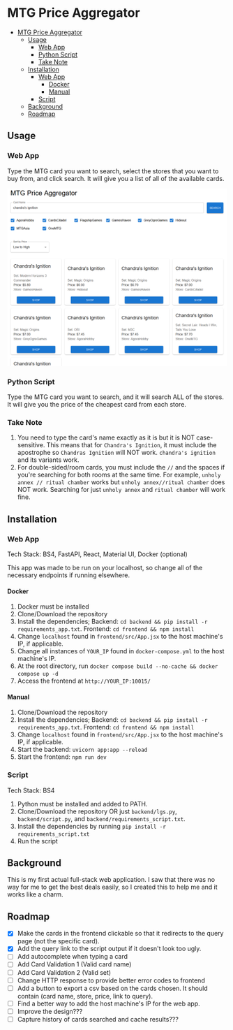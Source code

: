 # MTG Price Aggregator
- [MTG Price Aggregator](#mtg-price-aggregator)
  - [Usage](#usage)
    - [Web App](#web-app)
    - [Python Script](#python-script)
    - [Take Note](#take-note)
  - [Installation](#installation)
    - [Web App](#web-app-1)
      - [Docker](#docker)
      - [Manual](#manual)
    - [Script](#script)
  - [Background](#background)
  - [Roadmap](#roadmap)

## Usage

### Web App

Type the MTG card you want to search, select the stores that you want to buy from, and click search. It will give you a list of all of the available cards.

![alt text](images/sample.png)

### Python Script

Type the MTG card you want to search, and it will search ALL of the stores. It will give you the price of the cheapest card from each store.

### Take Note

1. You need to type the card's name exactly as it is but it is NOT case-sensitive. This means that for `Chandra's Ignition`, it must include the apostrophe so `Chandras Ignition` will NOT work. `chandra's ignition` and its variants work.
2. For double-sided/room cards, you must include the `//` and the spaces if you're searching for both rooms at the same time. For example, `unholy annex // ritual chamber` works but `unholy annex//ritual chamber` does NOT work. Searching for just `unholy annex` and `ritual chamber` will work fine.

## Installation

### Web App

Tech Stack: BS4, FastAPI, React, Material UI, Docker (optional)

This app was made to be run on your localhost, so change all of the necessary endpoints if running elsewhere.

#### Docker

1. Docker must be installed
2. Clone/Download the repository
3. Install the dependencies; Backend: `cd backend && pip install -r requirements_app.txt`. Frontend: `cd frontend && npm install`
4. Change `localhost` found in `frontend/src/App.jsx` to the host machine's IP, if applicable.
5. Change all instances of `YOUR_IP` found in `docker-compose.yml` to the host machine's IP.
6. At the root directory, run `docker compose build --no-cache && docker compose up -d`
7. Access the frontend at `http://YOUR_IP:10015/`

#### Manual

1. Clone/Download the repository
2. Install the dependencies; Backend: `cd backend && pip install -r requirements_app.txt`. Frontend: `cd frontend && npm install`
3. Change `localhost` found in `frontend/src/App.jsx` to the host machine's IP, if applicable.
4. Start the backend: `uvicorn app:app --reload`
5. Start the frontend: `npm run dev`

### Script

Tech Stack: BS4

1. Python must be installed and added to PATH.
2. Clone/Download the repository OR just `backend/lgs.py`, `backend/script.py`, and `backend/requirements_script.txt`.
3. Install the dependencies by running `pip install -r requirements_script.txt`
4. Run the script

## Background

This is my first actual full-stack web application. I saw that there was no way for me to get the best deals easily, so I created this to help me and it works like a charm.

## Roadmap

- [x] Make the cards in the frontend clickable so that it redirects to the query page (not the specific card). 
- [x] Add the query link to the script output if it doesn't look too ugly.
- [ ] Add autocomplete when typing a card
- [ ] Add Card Validation 1 (Valid card name)
- [ ] Add Card Validation 2 (Valid set)
- [ ] Change HTTP response to provide better error codes to frontend
- [ ] Add a button to export a csv based on the cards chosen. It should contain (card name, store, price, link to query).
- [ ] Find a better way to add the host machine's IP for the web app.
- [ ] Improve the design???
- [ ] Capture history of cards searched and cache results???
